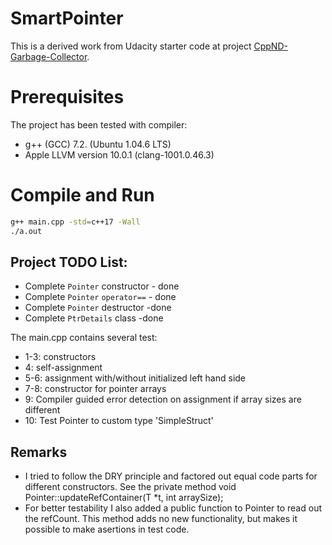 # SmartPointer
This is a derived work from Udacity starter code at project [CppND-Garbage-Collector](https://github.com/udacity/CppND-Garbage-Collector).

# Prerequisites
The project has been tested with compiler:
- g++ (GCC) 7.2. (Ubuntu 1.04.6 LTS)
- Apple LLVM version 10.0.1 (clang-1001.0.46.3)

# Compile and Run 
```bash
g++ main.cpp -std=c++17 -Wall
./a.out
```

## Project TODO List:
- Complete `Pointer` constructor - done
- Complete `Pointer` `operator==` - done
- Complete `Pointer` destructor -done
- Complete `PtrDetails` class -done

The main.cpp contains several test:

- 1-3: constructors
- 4: self-assignment
- 5-6: assignment with/without initialized left hand side
- 7-8: constructor for pointer arrays
- 9: Compiler guided error detection on assignment if array sizes are different
- 10: Test Pointer to custom type 'SimpleStruct'

## Remarks
- I tried to follow the DRY principle and factored out equal code parts for different constructors.
See the private method void Pointer::updateRefContainer(T *t, int arraySize);
- For better testability I also added a public function to Pointer to read out the refCount. This method adds no new functionality, but makes it possible to make asertions in test code. 



